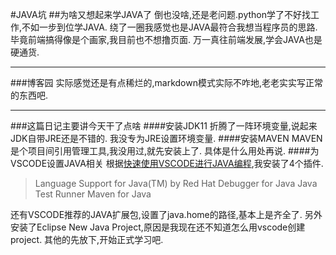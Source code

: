 #JAVA坑
##为啥又想起来学JAVA了
倒也没啥,还是老问题.python学了不好找工作,不如一步到位学JAVA.
绕了一圈我感觉也是JAVA最符合我想当程序员的思路.
毕竟前端搞得像是个画家,我目前也不想撸页面. 
万一真往前端发展,学会JAVA也是硬通货.
************
###博客园
实际感觉还是有点稀烂的,markdown模式实际不咋地,老老实实写正常的东西吧.
*********
###这篇日记主要讲今天干了点啥
####安装JDK11
折腾了一阵环境变量,说起来JDK自带JRE还是不错的. 我没专为JRE设置环境变量.
####安装MAVEN 
MAVEN是个项目间引用管理工具,我没用过,就先安装上了.
具体是什么用处再说.
####为VSCODE设置JAVA相关
根据[快速使用VSCODE进行JAVA编程](https://zhuanlan.zhihu.com/p/35176928),我安装了4个插件.
>Language Support for Java(TM) by Red Hat
Debugger for Java
Java Test Runner
Maven for Java

还有VSCODE推荐的JAVA扩展包,设置了java.home的路径,基本上是齐全了.
另外安装了Eclipse New Java Project,原因是我现在还不知道怎么用vscode创建project.
其他的先放下,开始正式学习吧.

